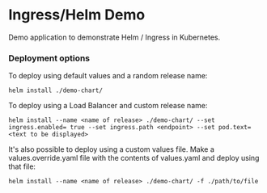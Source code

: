 # Ingress/Helm Demo

Demo application to demonstrate Helm / Ingress in Kubernetes.

### Deployment options

To deploy using default values and a random release name:

```
helm install ./demo-chart/
```

To deploy using a Load Balancer and custom release name:

```
helm install --name <name of release> ./demo-chart/ --set ingress.enabled= true --set ingress.path <endpoint> --set pod.text=<text to be displayed>
```

It's also possible to deploy using a custom values file.
Make a values.override.yaml file with the contents of values.yaml and deploy using that file:

```
helm install --name <name of release> ./demo-chart/ -f ./path/to/file
```